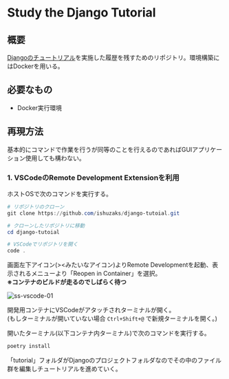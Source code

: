 # Study the Django Tutorial

## 概要

[Djangoのチュートリアル](https://docs.djangoproject.com/ja/3.2/intro/)を実施した履歴を残すためのリポジトリ。環境構築にはDockerを用いる。

## 必要なもの

- Docker実行環境

## 再現方法

基本的にコマンドで作業を行うが同等のことを行えるのであればGUIアプリケーション使用しても構わない。

### 1. VSCodeのRemote Development Extensionを利用

ホストOSで次のコマンドを実行する。

```PowerShell
# リポジトリのクローン
git clone https://github.com/ishuzaks/django-tutoial.git

# クローンしたリポジトリに移動
cd django-tutoial

# VSCodeでリポジトリを開く
code .
```

画面左下アイコン(><みたいなアイコン)よりRemote Developmentを起動、表示されるメニューより「Reopen in Container」を選択。  
__※コンテナのビルドが走るのでしばらく待つ__

![ss-vscode-01](https://user-images.githubusercontent.com/16950769/134121157-ea4de59a-e144-4c0a-8a9d-b5295a68ade0.png)

開発用コンテナにVSCodeがアタッチされターミナルが開く。  
(もしターミナルが開いていない場合 `Ctrl+Shift+@` で新規ターミナルを開く。)

開いたターミナル(以下コンテナ内ターミナル)で次のコマンドを実行する。

```bash
poetry install
```

「tutorial」フォルダがDjangoのプロジェクトフォルダなのでその中のファイル群を編集しチュートリアルを進めていく。
